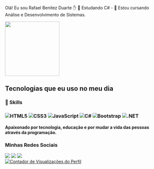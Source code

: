 Olá! Eu sou Rafael Benitez Duarte ✋
🔭 Estudando C# - 🌱 Estou cursando Análise e Desenvolvimento de Sistemas.

<a href="https://github.com/rafaelbenitezduartesharp">
  <img height="180em" src="https://github-readme-stats.vercel.app/api?username=rafaelbenitezduartesharp&show_icons=true&theme=midnight-purple&include_all_commits=true&count_private=true"/>
</a>

<h2>Tecnologias que eu uso no meu dia</h2>

<h3>🚀 Skills<h3/>
<div style="display: inline_block">
  <img align="center" alt="HTML5" src="https://img.shields.io/badge/HTML5-E34F26?style=for-the-badge&logo=html5&logoColor=white" />
  <img align="center" alt="CSS3" src="https://img.shields.io/badge/CSS3-1572B6?style=for-the-badge&logo=css3&logoColor=white" />
  <img align="center" alt="JavaScript" src="https://img.shields.io/badge/JavaScript-F7DF1E?style=for-the-badge&logo=javascript&logoColor=black" />
  <img align="center" alt="C#" src="https://img.shields.io/badge/C%23-239120?style=for-the-badge&logo=c-sharp&logoColor=white"/>
  <img align="center" alt="Bootstrap" src="https://img.shields.io/badge/Bootstrap-563D7C?style=for-the-badge&logo=bootstrap&logoColor=white"/>
  <img align="center" alt=".NET" src="https://img.shields.io/badge/.NET-5C2D91?style=for-the-badge&logo=.net&logoColor=white"/>
</div>
<h4>Apaixonado por tecnologia, educação e por mudar a vida das pessoas através da programação.</h4> 
<h3>Minhas Redes Sociais</h3> 
<a href="https://instagram.com/rafaelbenitezduarte" target="_blank"><img src="https://img.shields.io/badge/-Instagram-%23E4405F?style=for-the-badge&logo=instagram&logoColor=white" target="_blank"></a>
<a href="https://www.linkedin.com/in/rafael-benitez-duarte" target="_blank"><img src="https://img.shields.io/badge/-LinkedIn-%230077B5?style=for-the-badge&logo=linkedin&logoColor=white" target="_blank"></a>
<a href="mailto:rafaelbenitezdaurte@gmail.com"><img src="https://img.shields.io/badge/-Gmail-%23333?style=for-the-badge&logo=gmail&logoColor=white" target="_blank"></a>
</br>
<a href="https://komarev.com/ghpvc/?username=rafaelbenitezduartesharp" target="_blank">
<img src="https://komarev.com/ghpvc/?username=rafaelbenitezduartesharp&label=Visualizações+do+Perfil&color=blueviolet" alt="Contador de Visualizações do Perfil" />
</a>
